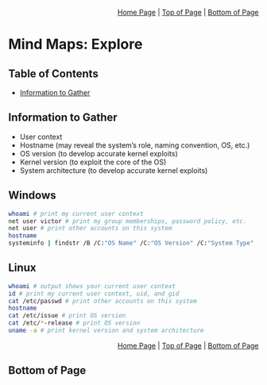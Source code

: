 <p align="right">
  <a href="/README.md">Home Page</a> |
  <a href="/MindMaps/3_explore.md">Top of Page</a> |
  <a href="/MindMaps/3_explore.md#bottom-of-page">Bottom of Page</a>
</p>

# Mind Maps: Explore
## Table of Contents
* [Information to Gather](#information-to-gather)

## Information to Gather
* User context
* Hostname (may reveal the system’s role, naming convention, OS, etc.)
* OS version (to develop accurate kernel exploits)
* Kernel version (to exploit the core of the OS)
* System architecture (to develop accurate kernel exploits)

## Windows
```bash
whoami # print my current user context
net user victor # print my group memberships, password policy, etc.   
net user # print other accounts on this system
hostname
systeminfo | findstr /B /C:"OS Name" /C:"OS Version" /C:"System Type"
```

## Linux
```bash
whoami # output shows your current user context
id # print my current user context, uid, and gid
cat /etc/passwd # print other accounts on this system
hostname
cat /etc/issue # print OS version
cat /etc/*-release # print OS version
uname -a # print kernel version and system architecture
```

<p align="right">
  <a href="/README.md">Home Page</a> |
  <a href="/MindMaps/3_explore.md">Top of Page</a> |
  <a href="/MindMaps/3_explore.md#bottom-of-page">Bottom of Page</a>
</p>

## Bottom of Page
